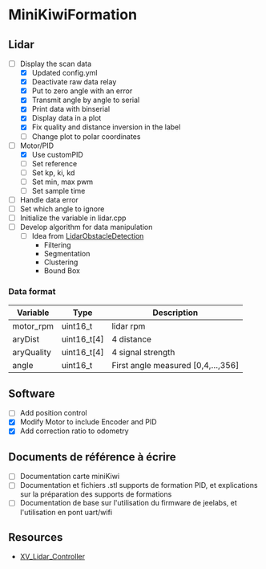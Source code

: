 # MiniKiwiFormation

## Lidar

- [ ] Display the scan data
  - [x] Updated config.yml
  - [x] Deactivate raw data relay
  - [x] Put to zero angle with an error
  - [x] Transmit angle by angle to serial
  - [x] Print data with binserial
  - [x] Display data in a plot
  - [x] Fix quality and distance inversion in the label
  - [ ] Change plot to polar coordinates
- [ ] Motor/PID
  - [x] Use customPID
  - [ ] Set reference
  - [ ] Set kp, ki, kd
  - [ ] Set min, max pwm
  - [ ] Set sample time
- [ ] Handle data error
- [ ] Set which angle to ignore
- [ ] Initialize the variable in lidar.cpp
- [ ] Develop algorithm for data manipulation
  - [ ] Idea from [LidarObstacleDetection](https://github.com/enginBozkurt/LidarObstacleDetection)
    - Filtering
    - Segmentation
    - Clustering
    - Bound Box

### Data format

Variable | Type | Description
-------- | ---- | -----------
motor_rpm | uint16_t | lidar rpm
aryDist | uint16_t[4] | 4 distance
aryQuality | uint16_t[4] | 4 signal strength
angle | uint16_t | First angle measured [0,4,…,356]

## Software

- [ ] Add position control
- [x] Modify Motor to include Encoder and PID
- [x] Add correction ratio to odometry

## Documents de référence à écrire

- [ ] Documentation carte miniKiwi
- [ ] Documentation et fichiers .stl supports de formation PID, et explications sur la préparation des supports de formations
- [ ] Documentation de base sur l'utilisation du firmware de jeelabs, et l'utilisation en pont uart/wifi

## Resources

- [XV_Lidar_Controller](https://github.com/getSurreal/XV_Lidar_Controller)
